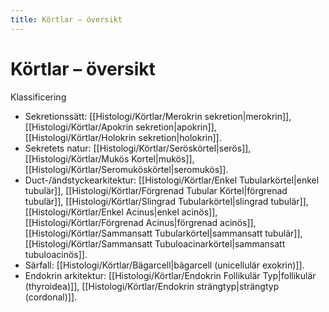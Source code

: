 ```yaml
---
title: Körtlar – översikt
---
```


# Körtlar – översikt


Klassificering
- Sekretionssätt: [[Histologi/Körtlar/Merokrin sekretion|merokrin]], [[Histologi/Körtlar/Apokrin sekretion|apokrin]], [[Histologi/Körtlar/Holokrin sekretion|holokrin]].
- Sekretets natur: [[Histologi/Körtlar/Seröskörtel|serös]], [[Histologi/Körtlar/Mukös Kortel|mukös]], [[Histologi/Körtlar/Seromuköskörtel|seromukös]].
- Duct-/ändstyckearkitektur: [[Histologi/Körtlar/Enkel Tubularkörtel|enkel tubulär]], [[Histologi/Körtlar/Förgrenad Tubular Körtel|förgrenad tubulär]], [[Histologi/Körtlar/Slingrad Tubularkörtel|slingrad tubulär]], [[Histologi/Körtlar/Enkel Acinus|enkel acinös]], [[Histologi/Körtlar/Förgrenad Acinus|förgrenad acinös]], [[Histologi/Körtlar/Sammansatt Tubularkörtel|sammansatt tubulär]], [[Histologi/Körtlar/Sammansatt Tubuloacinarkörtel|sammansatt tubuloacinös]].
- Särfall: [[Histologi/Körtlar/Bägarcell|bägarcell (unicellulär exokrin)]].
- Endokrin arkitektur: [[Histologi/Körtlar/Endokrin Follikulär Typ|follikulär (thyroidea)]], [[Histologi/Körtlar/Endokrin strängtyp|strängtyp (cordonal)]].
